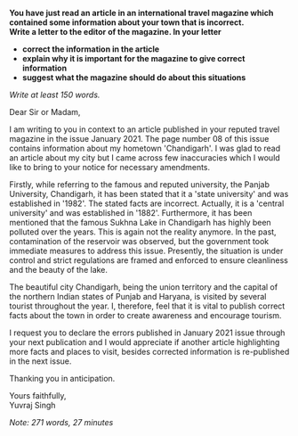 **You have just read an article in an international travel magazine which contained some information about your town that is incorrect.**  
**Write a letter to the editor of the magazine. In your letter**  
- **correct the information in the article**
- **explain why it is important for the magazine to give correct information**
- **suggest what the magazine should do about this situations**  

*Write at least 150 words.*   

Dear Sir or Madam,  

I am writing to you in context to an article published in your reputed travel magazine in the issue January 2021. The page number 08 of this issue contains information about my hometown 'Chandigarh'. I was glad to read an article about my city but I came across few inaccuracies which I would like to bring to your notice for necessary amendments.

Firstly, while referring to the famous and reputed university, the Panjab University, Chandigarh, it has been stated that it a 'state university' and was established in '1982'. The stated facts are incorrect. Actually, it is a 'central university' and was established in '1882'. Furthermore, it has been mentioned that the famous Sukhna Lake in Chandigarh has highly been polluted over the years. This is again not the reality anymore. In the past, contamination of the reservoir was observed, but the government took immediate measures to address this issue. Presently, the situation is under control and strict regulations are framed and enforced to ensure cleanliness and the beauty of the lake.

The beautiful city Chandigarh, being the union territory and the capital of the northern Indian states of Punjab and Haryana, is visited by several tourist throughout the year. I, therefore, feel that it is vital to publish correct facts about the town in order to create awareness and encourage tourism.

I request you to declare the errors published in January 2021 issue through your next publication and I would appreciate if another article highlighting more facts and places to visit, besides corrected information is re-published in the next issue.

Thanking you in anticipation.

Yours faithfully,  
Yuvraj Singh



*Note: 271 words, 27 minutes*
